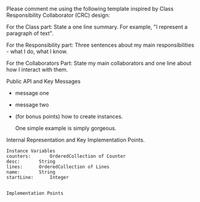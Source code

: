 Please comment me using the following template inspired by Class Responsibility Collaborator (CRC) design:

For the Class part:  State a one line summary. For example, "I represent a paragraph of text".

For the Responsibility part: Three sentences about my main responsibilities - what I do, what I know.

For the Collaborators Part: State my main collaborators and one line about how I interact with them.

Public API and Key Messages

- message one
- message two
- (for bonus points) how to create instances.

   One simple example is simply gorgeous.

Internal Representation and Key Implementation Points.

    Instance Variables
	counters:		OrderedCollection of Counter
	desc:		String
	lines:		OrderedCollection of Lines
	name:		String
	startLine:		Integer


    Implementation Points